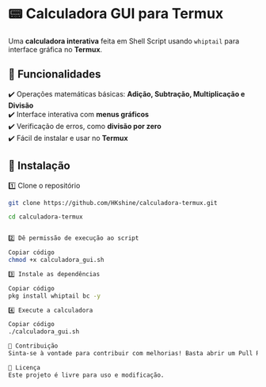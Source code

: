 # 📟 Calculadora GUI para Termux

Uma **calculadora interativa** feita em Shell Script usando `whiptail` para interface gráfica no **Termux**.

## 📌 Funcionalidades
✔️ Operações matemáticas básicas: **Adição, Subtração, Multiplicação e Divisão**  
✔️ Interface interativa com **menus gráficos**  
✔️ Verificação de erros, como **divisão por zero**  
✔️ Fácil de instalar e usar no **Termux**  

## 🚀 Instalação

1️⃣ Clone o repositório  

```bash
git clone https://github.com/HKshine/calculadora-termux.git

cd calculadora-termux


2️⃣ Dê permissão de execução ao script

Copiar código
chmod +x calculadora_gui.sh

3️⃣ Instale as dependências

Copiar código
pkg install whiptail bc -y

4️⃣ Execute a calculadora

Copiar código
./calculadora_gui.sh

🤝 Contribuição
Sinta-se à vontade para contribuir com melhorias! Basta abrir um Pull Request.

📜 Licença
Este projeto é livre para uso e modificação.


